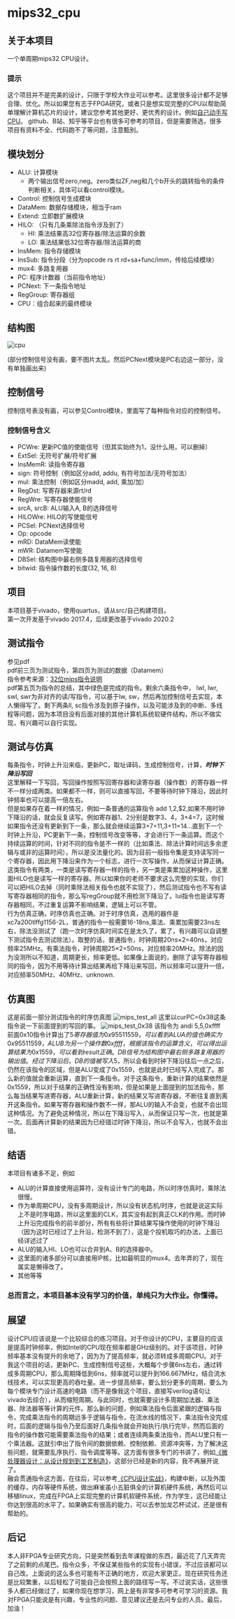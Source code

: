 # mips32_cpu

## 关于本项目

一个单周期mips32 CPU设计。

### 提示

这个项目并不是完美的设计，只限于学校大作业可以参考。这里很多设计都不足够合理、优化。所以如果您有志于FPGA研究，或者只是想实现完整的CPU以帮助简单理解计算机芯片的设计，建议您参考其他更好、更优秀的设计。例如[自己动手写CPU](https://book.douban.com/subject/25960657/)。 github、B站、知乎等平台也有很多可参考的项目，但是需要筛选，很多项目有资料不全、代码跑不了等问题，注意甄别。  

## 模块划分

- ALU: 计算模块  
	- 两个输出信号zero,neg。zero类似ZF,neg和几个b开头的跳转指令的条件判断相关，具体可以看control模块。
- Control: 控制信号生成模块
- DataMem: 数据存储模块，相当于ram
- Extend: 立即数扩展模块
- HILO: （只有几条乘除法指令涉及到了）
	- HI: 乘法结果高32位寄存器/除法运算的余数
	- LO: 乘法结果低32位寄存器/除法运算的商
- InsMem: 指令存储模块
- InsSub: 指令分段（分为opcode rs rt rd+sa+func/imm，传给后续模块）
- mux4: 多路复用器
- PC: 程序计数器（当前指令地址）
- PCNext: 下一条指令地址
- RegGroup: 寄存器组
- CPU：组合起来的最终模块

## 结构图

![cpu](https://github.com/mxwyy/mips32_cpu/raw/main/png/cpu.png)  

(部分控制信号没有画，要不图片太乱。然后PCNext模块是PC右边这一部分，没有单独画出来)

## 控制信号

控制信号表没有画，可以参见Control模块，里面写了每种指令对应的控制信号。
### 控制信号含义
- PCWre: 更新PC值的使能信号（但其实始终为1，没什么用，可以删掉）
- ExtSel: 无符号扩展/符号扩展
- InsMemR: 读指令寄存器
- sign: 符号控制（例如区分add, addu, 有符号加法/无符号加法）
- mul: 乘法控制（例如区分madd, add, 乘加/加）
- RegDst: 写寄存器来源rt/rd
- RegWre: 写寄存器使能信号
- srcA, srcB: ALU输入A, B的选择信号
- HILOWre: HILO的写使能信号
- PCSel: PCNext选择信号
- Op: opcode
- mRD: DataMem读使能
- mWR: Datamem写使能
- DBSel: 结构图中最右侧多路复用器的选择信号
- bitwid: 指令操作数的长度(32, 16, 8)

## 项目
本项目基于vivado，使用quartus，请从src/自己构建项目。  
第一次开发基于vivado 2017.4，后续更改基于vivado 2020.2

## 测试指令
参见pdf  
pdf前三页为测试指令，第四页为测试的数据（Datamem）  
指令参考来源：[32位mips指令说明](https://blog.csdn.net/qq_39559641/article/details/89608132)  
pdf第五页为指令的总结，其中绿色是完成的指令。剩余六条指令中， lwl, lwr, swl, swr为非对齐的读/写指令，可以基于lw, sw，然后再加控制信号去实现，本人懒得写了。剩下两条ll, sc指令涉及到原子操作，以及可能涉及到的中断、多线程等问题，因为本项目没有后面对接的其他计算机系统软硬件结构，所以不做实现，有兴趣可以自行实现。

## 测试与仿真
每条指令，时钟上升沿来临，更新PC，取址译码，生成控制信号，计算，***时钟下降沿写回***  
这里解释一下写回，写回操作按照写回寄存器和读寄存器（操作数）的寄存器一样不一样分成两类。如果都不一样，则可以直接写回，不要等待时钟下降沿，因此时钟频率也可以提高一倍左右。  
但是如果存在着一样的情况，例如一条普通的运算指令 add $1,$2,$2,如果不用时钟下降沿的话，就会反复读写。例如寄存器1、2分别是数字3、4，3+4=7，这时候如果指令还没有更新到下一条，那么就会继续运算3+7=11,3+11=14...直到下一个时钟上升沿，PC更新下一条，控制信号改变等等，才会进行下一条运算。而这个持续运算的时间，针对不同的指令是不一样的（比如乘法、除法计算时间远多余逻辑与或非的运算时间），所以是没法量化的。因为目前一般指令集是支持读写同一个寄存器，因此用下降沿来作为一个标志，进行一次写操作，从而保证计算正确。  
这类指令有两类，一类是读写寄存器一样的指令，另一类是乘累加这种操作，这里面HILO也是读写一样的寄存器。所以如果你的老师不要求这么完整的实现，你们可以把HILO去掉（同时乘除法相关指令也就不实现了），然后测试指令也不写有读写寄存器相同的指令，那么写regGroup就不用检测下降沿了。lui指令也是读写寄存器相同，不过重复运算不影响结果，逻辑上可以不管。  
行为仿真正确，时序仿真也正确。对于时序仿真，选用的器件是xc7a200tlffg1156-2L，普通的指令一般需要16-18ns,乘法、乘累加需要23ns左右，除法没测试了（跑一次时序仿真时间实在是太久了，累了，有兴趣可以自调整下测试指令去测试除法）。取整的话，普通指令，时钟周期20ns×2=40ns，对应频率25MHz。有乘法指令，时钟周期25×2=50ns，对应频率20MHz。除法的因为没测所以不知道，周期更长，频率更低。如果像上面说的，删除了读写寄存器相同的指令，因为不用等待计算出结果再给下降沿来写回，所以频率可以提升一倍，对应频率50MHz、40MHz、unknown.

## 仿真图
这是前面一部分测试指令的时序仿真图
![mips_test_all](https://github.com/mxwyy/mips32_cpu/raw/main/png/mips_test_all.png)
这里以curPC=0x38这条指令说一下前面提到的写回的事。
![mips_test_0x38](https://github.com/mxwyy/mips32_cpu/raw/main/png/mips_test_0x38.png)
该指令为 andi $5,$5,0xffff  
前面0x10指令计算出了$5寄存器值为0x95511559，可以看到ALUA的值也确实为0x95511559，ALUB为另一个操作数0xffff，根据该指令的运算含义，可以得出运算结果为0x1559，可以看到result正确。DB信号为结构图中最右侧多路复用器的输出值。经过下降沿后，DB的值被写入$5，所以会看到时钟下降沿往后一点之后，仍然在该指令的区域，但是ALU变成了0x1559，也就是此时已经写入完成了。那么新的值就会重新运算，直到下一条指令。对于这条指令，重新计算的结果依然是0x1559，所以对于结果的正确性没有影响，但是如果是上面提到的加法指令，那么每当结果写进寄存器，ALU重新计算，新的结果又写进寄存器，不断往复直到离开这条指令。如果写寄存器和操作数不一样，那ALU的输入不会变，也就不会出现这种情况。为了避免这种情况，所以在下降沿写入，从而保证只写一次，也就是第一次。后面再计算新的结果因为已经错过时钟下降沿，所以不会写入，也就不会出错。

## 结语
本项目有诸多不足，例如
- ALU的计算直接使用运算符，没有设计专门的电路，所以时序仿真时，乘除法很慢。
- 作为单周期CPU，没有多周期设计，所以没有状态机/时序，也就是说这实际上不是时序电路，所以这里面的CLK，其实没有起到真正CLK的作用。而时钟上升沿完成指令的前半部分，所有有些将计算结果写操作使用的时钟下降沿（因为这时已经过了上升沿，检测不到了），这是个投机取巧的办法，上面已经详述过了
- ALU的输入HI、LO也可以合并到A、B的选择器中。
- 这里面的诸多部分可以直接用IP核，比如最明显的mux4。去年弄的了，现在属实是懒得改了。
- 其他等等  
  
### 总而言之，本项目基本没有学习的价值，单纯只为大作业。你懂得。

## 展望

设计CPU应该说是一个比较综合的练习项目。对于你设计的CPU，主要目的应该是提高时钟频率，例如Intel的CPU现在频率都是GHz级别的。对于该项目，时钟频率基本没有提升的余地了，因为为了提高频率，就必须转成多周期CPU。对于我这个项目的话，更新PC、生成控制信号这些，大概每个步骤6ns左右，通过转成多周期CPU，那么周期降低到6ns，频率就可以提升到166.667MHz，结合流水线技术，可以实现更高的吞吐量。进一步提高频率，要么划分更多的周期，要么为每个模块专门设计高速的电路（而不是像我这个项目，直接写verilog语句让vivado去综合），从而缩短周期。与此同时，也就需要设计多周期加法器、乘法器、除法器等等计算的元件。那么新的问题，例如乘法指令后面紧跟的逻辑与指令，完成乘法指令的周期远多于逻辑与指令，在流水线的情况下，乘法指令没完成时，后面的逻辑与指令乃至后面好几条指令就会开始执行/执行完毕，然而后面的指令的操作数可能需要乘法指令的结果；或者连续两条乘法指令，而ALU里只有一个乘法器。这就引申出了指令间的数据依赖、控制依赖、资源冲突等，为了解决这些问题，就需要乱序执行、指令调度等等。这方面有很多专门的书讲了，例如[《微处理器设计：从设计规划到工艺制造》](https://book.douban.com/subject/3301308/)，这部分已经是新的内容，我不再展开说了。  
融会贯通指令这方面，在往后，可以参考[《CPU设计实战》](https://book.douban.com/subject/35414112/)，构建中断，以及外围的缓存，内存等硬件系统，做出麻雀虽小五脏俱全的计算机硬件系统，再然后可以移植linux，完成在FPGA上实现完整的计算机软硬件系统，作为学生，这已经能让你达到很高的水平了。如果确实有很高的能力，可以去参加龙芯杯试试，还是很有帮助的。

## 后记
本人非FPGA专业研究方向，只是突然看到去年课程做的东西，最近花了几天弄完了之前剩的点尾巴。指令众多，不保证某些指令的实现有小错误，不过应该都可以自己改。上面说的这么多也可能有不正确的地方，欢迎大家更正。现在研究任务还是比较繁重，以后轻松了可能自己会按照上面的路径写一写。不过说实话，这些很多人都已经做过了，如果你现在想学习，网上是有非常多可参考可学习的资源。我对FPGA只能说是有兴趣，专业性的问题、意见建议还是去问专业的人员。最后，加油！

